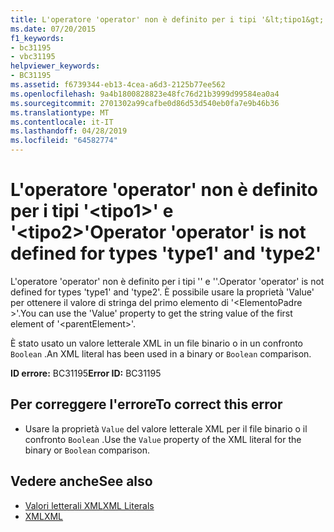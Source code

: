 ```yaml
---
title: L'operatore 'operator' non è definito per i tipi '&lt;tipo1&gt;' e '&lt;tipo2&gt;'
ms.date: 07/20/2015
f1_keywords:
- bc31195
- vbc31195
helpviewer_keywords:
- BC31195
ms.assetid: f6739344-eb13-4cea-a6d3-2125b77ee562
ms.openlocfilehash: 9a4b1800828823e48fc76d21b3999d99584ea0a4
ms.sourcegitcommit: 2701302a99cafbe0d86d53d540eb0fa7e9b46b36
ms.translationtype: MT
ms.contentlocale: it-IT
ms.lasthandoff: 04/28/2019
ms.locfileid: "64582774"
---
```

# <a name="operator-operator-is-not-defined-for-types-type1-and-type2"></a><span data-ttu-id="d64ef-102">L'operatore 'operator' non è definito per i tipi '&lt;tipo1&gt;' e '&lt;tipo2&gt;'</span><span class="sxs-lookup"><span data-stu-id="d64ef-102">Operator 'operator' is not defined for types 'type1' and 'type2'</span></span>
<span data-ttu-id="d64ef-103">L'operatore 'operator' non è definito per i tipi '<tipo1>' e '<tipo2>'.</span><span class="sxs-lookup"><span data-stu-id="d64ef-103">Operator 'operator' is not defined for types 'type1' and 'type2'.</span></span> <span data-ttu-id="d64ef-104">È possibile usare la proprietà 'Value' per ottenere il valore di stringa del primo elemento di '\<ElementoPadre >'.</span><span class="sxs-lookup"><span data-stu-id="d64ef-104">You can use the 'Value' property to get the string value of the first element of '\<parentElement>'.</span></span>  
  
 <span data-ttu-id="d64ef-105">È stato usato un valore letterale XML in un file binario o in un confronto `Boolean` .</span><span class="sxs-lookup"><span data-stu-id="d64ef-105">An XML literal has been used in a binary or `Boolean` comparison.</span></span>  
  
 <span data-ttu-id="d64ef-106">**ID errore:** BC31195</span><span class="sxs-lookup"><span data-stu-id="d64ef-106">**Error ID:** BC31195</span></span>  
  
## <a name="to-correct-this-error"></a><span data-ttu-id="d64ef-107">Per correggere l'errore</span><span class="sxs-lookup"><span data-stu-id="d64ef-107">To correct this error</span></span>  
  
- <span data-ttu-id="d64ef-108">Usare la proprietà `Value` del valore letterale XML per il file binario o il confronto `Boolean` .</span><span class="sxs-lookup"><span data-stu-id="d64ef-108">Use the `Value` property of the XML literal for the binary or `Boolean` comparison.</span></span>  
  
## <a name="see-also"></a><span data-ttu-id="d64ef-109">Vedere anche</span><span class="sxs-lookup"><span data-stu-id="d64ef-109">See also</span></span>

- [<span data-ttu-id="d64ef-110">Valori letterali XML</span><span class="sxs-lookup"><span data-stu-id="d64ef-110">XML Literals</span></span>](../../visual-basic/language-reference/xml-literals/index.md)
- [<span data-ttu-id="d64ef-111">XML</span><span class="sxs-lookup"><span data-stu-id="d64ef-111">XML</span></span>](../../visual-basic/programming-guide/language-features/xml/index.md)
